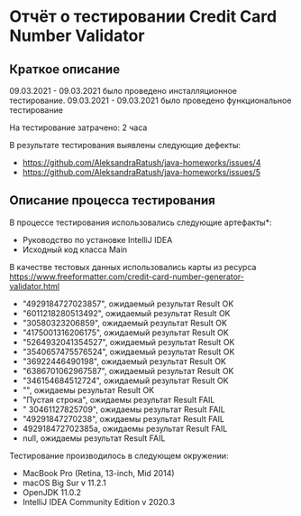 # Отчёт о тестировании Credit Card Number Validator

## Краткое описание

09.03.2021 - 09.03.2021 было проведено инсталляционное тестирование.
09.03.2021 - 09.03.2021 было проведено функциональное тестирование

На тестирование затрачено: 2  часа

В результате тестирования выявлены следующие дефекты:
* https://github.com/AleksandraRatush/java-homeworks/issues/4
* https://github.com/AleksandraRatush/java-homeworks/issues/5


## Описание процесса тестирования

В процессе тестирования использовались следующие артефакты*:
* Руководство по установке IntelliJ IDEA
* Исходный код класса Main



В качестве тестовых данных использовались карты из ресурса https://www.freeformatter.com/credit-card-number-generator-validator.html 

* "4929184727023857", ожидаемый результат Result OK
* "6011218280513492", ожидаемый результат Result OK
* "30580323206859", ожидаемый результат Result OK
* "4175001316206175", ожидаемый результат Result OK
* "5264932041354527", ожидаемый результат Result OK
* "3540657475576524", ожидаемый результат Result OK
* "36922446490198", ожидаемый результат Result OK
* "6386701062967587", ожидаемый результат Result OK
* "346154684512724", ожидаемый результат Result OK
* "", ожидаемы результат Result OK
* "Пустая строка", ожидаемы результат Result FAIL
* " 30461127825709", ожидаемы результат Result FAIL
* "49291847270238", ожидаемы результат Result FAIL
* 492918472702385a, ожидаемы результат Result FAIL
* null, ожидаемы результат Result FAIL

Тестирование производилось в следующем окружении:

- MacBook Pro (Retina, 13-inch, Mid 2014)
- macOS Big Sur v 11.2.1
- OpenJDK 11.0.2
- IntelliJ IDEA Community Edition v 2020.3

